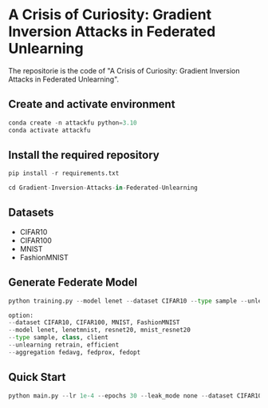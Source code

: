 # A Crisis of Curiosity: Gradient Inversion Attacks in Federated Unlearning

The repositorie is the code of "A Crisis of Curiosity: Gradient Inversion Attacks in Federated Unlearning".

##  Create and activate environment
```python
conda create -n attackfu python=3.10
conda activate attackfu
```

##  Install the required repository

```python
pip install -r requirements.txt
```

```python
cd Gradient-Inversion-Attacks-in-Federated-Unlearning
```

##  Datasets
- CIFAR10
- CIFAR100
- MNIST
- FashionMNIST



## Generate Federate Model

```python
python training.py --model lenet --dataset CIFAR10 --type sample --unlearning retrain --aggregation fedavg
```

```python
option:
--dataset CIFAR10, CIFAR100, MNIST, FashionMNIST
--model lenet, lenetmnist, resnet20, mnist_resnet20
--type sample, class, client
--unlearning retrain, efficient
--aggregation fedavg, fedprox, fedopt
```

## Quick Start

```python
python main.py --lr 1e-4 --epochs 30 --leak_mode none --dataset CIFAR10 --batch_size 256 --shared_model LeNet --type sample --unlearning retrain --state attack
```